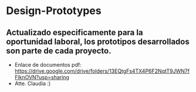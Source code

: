 # Design-Prototypes
## Actualizado especificamente para la oportunidad laboral, los prototipos desarrollados son parte de cada proyecto.
- Enlace de documentos pdf: https://drive.google.com/drive/folders/13EQtgFs4TX4P6F2NqtT9JWN7fFlknOVN?usp=sharing 
- Atte. Claudia :)
